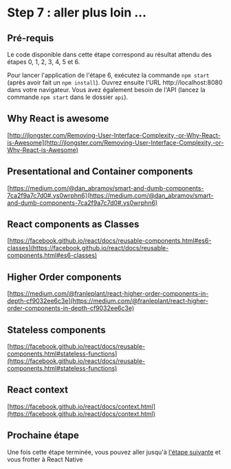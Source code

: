 # Step 7 : aller plus loin ...

## Pré-requis

Le code disponible dans cette étape correspond au résultat attendu des étapes 0, 1, 2, 3, 4, 5 et 6.

Pour lancer l'application de l'étape 6, exécutez la commande `npm start` (après avoir fait un `npm install`). Ouvrez ensuite l'URL http://localhost:8080 dans votre navigateur. Vous avez également besoin de l'API (lancez la commande `npm start` dans le dossier `api`).

## Why React is awesome

[http://jlongster.com/Removing-User-Interface-Complexity,-or-Why-React-is-Awesome](http://jlongster.com/Removing-User-Interface-Complexity,-or-Why-React-is-Awesome)

## Presentational and Container components

[https://medium.com/@dan_abramov/smart-and-dumb-components-7ca2f9a7c7d0#.ys0wrphn6](https://medium.com/@dan_abramov/smart-and-dumb-components-7ca2f9a7c7d0#.ys0wrphn6)

## React components as Classes

[https://facebook.github.io/react/docs/reusable-components.html#es6-classes](https://facebook.github.io/react/docs/reusable-components.html#es6-classes)

## Higher Order components

[https://medium.com/@franleplant/react-higher-order-components-in-depth-cf9032ee6c3e](https://medium.com/@franleplant/react-higher-order-components-in-depth-cf9032ee6c3e)

## Stateless components

[https://facebook.github.io/react/docs/reusable-components.html#stateless-functions](https://facebook.github.io/react/docs/reusable-components.html#stateless-functions)

## React context

[https://facebook.github.io/react/docs/context.html](https://facebook.github.io/react/docs/context.html)

## Prochaine étape

Une fois cette étape terminée, vous pouvez aller jusqu'à [l'étape suivante](../step-8) et vous frotter à React Native
